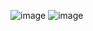 ![image](https://github.com/user-attachments/assets/81bc50a6-0407-45e1-9860-1fbc0b1150f1)
![image](https://github.com/user-attachments/assets/7fd2da28-c3ab-442c-ac0d-d5e9791eaf81)
